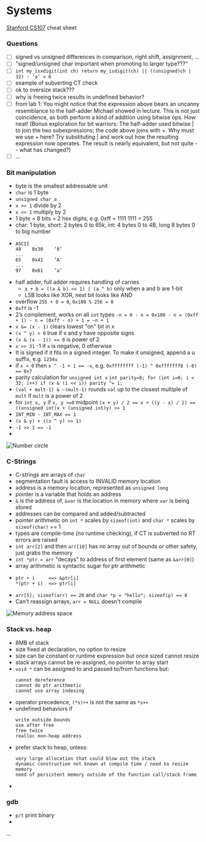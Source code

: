 # Systems
[Stanford CS107](http://cs107.stanford.edu/) cheat sheet

### Questions
- [ ] signed vs unsigned differences in comparison, right shift, assignment, ...
- [ ] "signed/unsigned char important when promoting to larger type???"
- [ ] `int my_isxdigit(int ch) return my_isdigit(ch) || ((unsigned)ch | 32) - ‘a’ < 6`
- [ ] example of subverting CT check
- [ ] ok to oversize stack???
- [ ] why is freeing twice results in undefined behavior?
- [ ] from lab 1: You might notice that the expression above bears an uncanny resemblance to the half-adder Michael showed in lecture. This is not just coincidence, as both perform a kind of addition using bitwise ops. How neat! (Bonus exploration for bit warriors: The half-adder used bitwise | to join the two subexpressions; the code above joins with +. Why must we use + here? Try substituting | and work out how the resulting expression now operates. The result is nearly equivalent, but not quite -- what has changed?)
- [ ] ...

### Bit manipulation
- byte is the smallest addressable unit
- `char` is 1 byte
- `unsigned char a`
- `x >> 1` divide by 2
- `x << 1` multiply by 2
- 1 byte = 8 bits = 2 hex digits, e.g. 0xff = 1111 1111 = 255
- char: 1 byte, short: 2 bytes 0 to 65k, int: 4 bytes 0 to 4B, long 8 bytes 0 to big number
-
	```
	ASCII
	48    0x30    ‘0’
	...
	65    0x41    ‘A'
	...
	97    0x61    ‘a’
	```
- half adder, full adder requires handling of carries
	- `a + b = ((a & b) << 1) | (a ^ b)` only when a and b are 1-bit
	- LSB looks like XOR, next bit looks like AND
- overflow `255 + 0 = 0`, `0x100 % 256 = 0`
- `0xff` is -1
- 2’s complement, works on all `int` types  `-n = 0 - n = 0x100 - n = (0xff + 1) - n = (0xff - n) + 1 = ~n + 1`
- `x &= (x - 1)` clears lowest "on" bit in x
- `(x ^ y) < 0` true if x and y have opposite signs
- `(x & (x - 1)) == 0` is power of 2
- `x >> 31` -1 if `x` is negative, 0 otherwise
- It is signed if it fits in a signed integer. To make it unsigned, append a u suffix, e.g. `1234u`
- if `x < 0` then `x ^ -1 + 1 == -x`, e.g. `0xffffffff (-1) ^ 0xfffffff8 (-8) == 0x7`
- parity calculation for `unsigned int x` `int parity=0; for (int i=0; i < 32; i++) if (x & (1 << i)) parity ^= 1;`
- `(val + mult-1) & ~(mult-1)` rounds `val` up to the closest multiple of `mult` if `mult` is a power of 2
- for `int x, y` if `x, y >=0` midpoint `(x + y) / 2 == x + ((y - x) / 2) == ((unsigned int)x + (unsigned int)y) >> 1`
- `INT_MIN - INT_MAX == 1`
- `(x & y) + ((x ^ y) >> 1)`
- `-1 >> 1 == -1`
- 

![Number circle](https://ilyasbek.files.wordpress.com/2011/06/num_clk-21.gif?w=438&zoom=2)

### C-Strings
- C-strings are arrays of `char`
- segmentation fault is access to INVALID memory location
- address is a memory location, represented as `unsigned long`
- pointer is a variable that holds an address
- `&` is the address of, `&var` is the location in memory where `var` is being stored
- addresses can be compared and added/subtracted
- pointer arithmetic on `int *` scales by `sizeof(int)` and `char *` scales by `sizeof(char)` == 1
- types are compile-time (no runtime checking), if CT is subverted no RT errors are raised
- `int arr[2]` and then `arr[10]` has no array out of bounds or other safety, just grabs the memory
- `int *ptr = arr` "decays" to address of first element (same as `&arr[0]`)
- array arithmetic is syntactic sugar for ptr arithmetic
- 
	```
	ptr + i 	<=> &ptr[i]
	*(ptr + i) 	<=> ptr[i]
	```
- `arr[5]; sizeof(arr) == 20` and `char *p = "hello"; sizeof(p) == 8`
- Can't reassign arrays, `arr = NULL` doesn't compile

![Memory address space](https://i.stack.imgur.com/CvITh.png)

### Stack vs. heap
- 8MB of stack
- size fixed at declaration, no option to resize
- size can be constant or runtime expression but once sized cannot resize
- stack arrays cannot be re-assigned, no pointer to array start
- `void *` can be assigned to and passed to/from functions but:
	```
	cannot dereference
	cannot do ptr arithmetic
	cannot use array indexing
	```
- operator precedence, `(*s)++` is not the same as `*s++`
- undefined behaviors if
	```
	write outside bounds
	use after free
	free twice
	realloc non-heap address
	```
- prefer stack to heap, unless:
	```
	very large allocation that could blow out the stack
	dynamic construction not known at compile time / need to resize memory
	need of persistent memory outside of the function call/stack frame
	```
- 

### gdb
- `p/t` print binary
- 

...
